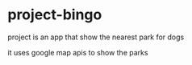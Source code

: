 # project-bingo
project is an app that show the nearest park for dogs

it uses google map apis to show the parks
